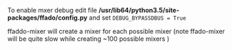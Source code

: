 To enable mxer debug edit file 
<b>/usr/lib64/python3.5/site-packages/ffado/config.py</b>
and set 
<code>DEBUG_BYPASSDBUS = True</code>

ffaddo-mixer will create a mixer for each possible mixer (note ffado-mixer will be quite slow while creating ~100 possible mixers )
